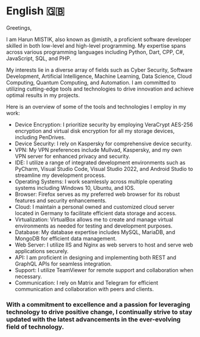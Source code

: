 # English 🇬🇧
Greetings,

I am Harun MISTIK, also known as @mistih, a proficient software developer skilled in both low-level and high-level programming. My expertise spans across various programming languages including Python, Dart, CPP, C#, JavaScript, SQL, and PHP.

My interests lie in a diverse array of fields such as Cyber Security, Software Development, Artificial Intelligence, Machine Learning, Data Science, Cloud Computing, Quantum Computing, and Automation. I am committed to utilizing cutting-edge tools and technologies to drive innovation and achieve optimal results in my projects.

Here is an overview of some of the tools and technologies I employ in my work:

- Device Encryption: I prioritize security by employing VeraCrypt AES-256 encryption and virtual disk encryption for all my storage devices, including PenDrives.
- Device Security: I rely on Kaspersky for comprehensive device security.
- VPN: My VPN preferences include Mullvad, Kaspersky, and my own VPN server for enhanced privacy and security.
- IDE: I utilize a range of integrated development environments such as PyCharm, Visual Studio Code, Visual Studio 2022, and Android Studio to streamline my development process.
- Operating Systems: I work seamlessly across multiple operating systems including Windows 10, Ubuntu, and IOS.
- Browser: Firefox serves as my preferred web browser for its robust features and security enhancements.
- Cloud: I maintain a personal owned and customized cloud server located in Germany to facilitate efficient data storage and access.
- Virtualization: VirtualBox allows me to create and manage virtual environments as needed for testing and development purposes.
- Database: My database expertise includes MySQL, MariaDB, and MongoDB for efficient data management.
- Web Server: I utilize IIS and Nginx as web servers to host and serve web applications securely.
- API: I am proficient in designing and implementing both REST and GraphQL APIs for seamless integration.
- Support: I utilize TeamViewer for remote support and collaboration when necessary.
- Communication: I rely on Matrix and Telegram for efficient communication and collaboration with peers and clients.

### With a commitment to excellence and a passion for leveraging technology to drive positive change, I continually strive to stay updated with the latest advancements in the ever-evolving field of technology.
